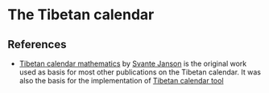 # The Tibetan calendar

## References

- [Tibetan calendar mathematics](http://www2.math.uu.se/~svante/papers/calendars/tibet.pdf) by [Svante Janson](https://katalog.uu.se/empInfo?id=XX2949) is the original work used as basis for most other publications on the Tibetan calendar. It was also the basis for the implementation of [Tibetan calendar tool](calendar_tool)